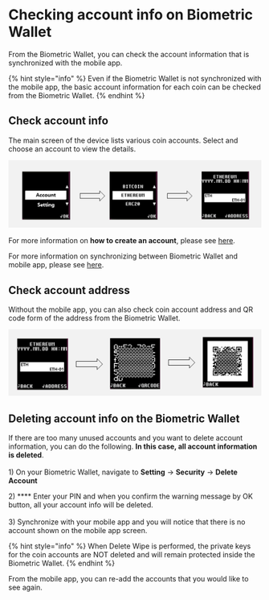 # Checking account info on Biometric Wallet

From the Biometric Wallet, you can check the account information that is synchronized with the mobile app.

{% hint style="info" %}
Even if the Biometric Wallet is not synchronized with the mobile app, the basic account information for each coin can be checked from the Biometric Wallet.
{% endhint %}

## Check account info

The main screen of the device lists various coin accounts. Select and choose an account to view the details.

![](<../.gitbook/assets/1 (12).png>)

For more information on **how to create an account**, please see [here](../mobile-app/create-account/).

For more information on synchronizing between Biometric Wallet and mobile app, please see [here](synch-with-app.md).

## Check account address

Without the mobile app, you can also check coin account address and QR code form of the address from the Biometric Wallet.

![](<../.gitbook/assets/2 (10).png>)

## Deleting account info on the Biometric Wallet

If there are too many unused accounts and you want to delete account information, you can do the following. **In this case, all account information is deleted**.\
\
1\) On your Biometric Wallet, navigate to **Setting** -> **Security** -> **Delete Account**

2\) **** Enter your PIN and when you confirm the warning message by OK button, all your account info will be deleted.\
\
3\) Synchronize with your mobile app and you will notice that there is no account shown on the mobile app screen.

{% hint style="info" %}
When Delete Wipe is performed, the private keys for the coin accounts are NOT deleted and will remain protected inside the Biometric Wallet.&#x20;
{% endhint %}

From the mobile app, you can re-add the accounts that you would like to see again.
